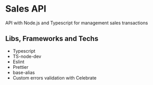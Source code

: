 # Sales API
API with Node.js and Typescript for management sales transactions
  
## Libs, Frameworks and Techs
* Typescript
* TS-node-dev
* Eslint
* Prettier
* base-alias
* Custom errors validation with Celebrate

